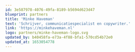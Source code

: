```yaml
---
id: 3e587978-4076-49fa-8189-b5694d623d47
blueprint: partners
title: 'Minke Haveman'
text: 'Schrijver, communicatiespecialist en copywriter.'
link: 'https://minkehaveman.nl'
logo: partners/minke-haveman-logo.svg
updated_by: b40458fa-e73a-4f88-bfa1-570cd54b72e0
updated_at: 1653054778
---
```

